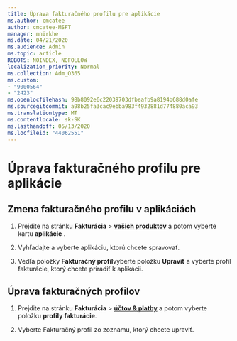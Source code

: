 ```yaml
---
title: Úprava fakturačného profilu pre aplikácie
ms.author: cmcatee
author: cmcatee-MSFT
manager: mnirkhe
ms.date: 04/21/2020
ms.audience: Admin
ms.topic: article
ROBOTS: NOINDEX, NOFOLLOW
localization_priority: Normal
ms.collection: Adm_O365
ms.custom:
- "9000564"
- "2423"
ms.openlocfilehash: 98b8092e6c22039703dfbeafb9a8194b688d0afe
ms.sourcegitcommit: a98b25fa3cac9ebba983f4932881d774880aca93
ms.translationtype: MT
ms.contentlocale: sk-SK
ms.lasthandoff: 05/13/2020
ms.locfileid: "44062551"
---
```

# <a name="edit-billing-profile-for-apps"></a>Úprava fakturačného profilu pre aplikácie

## <a name="to-change-the-billing-profile-on-apps"></a>Zmena fakturačného profilu v aplikáciách

1. Prejdite na stránku **Fakturácia**  >  **[vašich produktov](https://go.microsoft.com/fwlink/p/?linkid=842054)** a potom vyberte kartu **aplikácie** .

2. Vyhľadajte a vyberte aplikáciu, ktorú chcete spravovať.  

3. Vedľa položky **Fakturačný profil**vyberte položku **Upraviť** a vyberte profil fakturácie, ktorý chcete priradiť k aplikácii.

## <a name="edit-billing-profiles"></a>Úprava fakturačných profilov

1. Prejdite na stránku **Fakturácia**  >  **[účtov & platby](https://go.microsoft.com/fwlink/p/?linkid=848039)** a potom vyberte položku **profily fakturácie**.

2. Vyberte Fakturačný profil zo zoznamu, ktorý chcete upraviť.